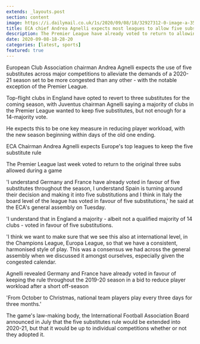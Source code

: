 ```yaml
---
extends: _layouts.post
section: content
image: https://i.dailymail.co.uk/1s/2020/09/08/18/32927312-0-image-a-35_1599585192180.jpg 
title: ECA chief Andrea Agnelli expects most leagues to allow five substitutes next season 
description: The Premier League have already voted to return to allowing only three substitutes during a game, but Andrea Agnelli has suggested they could be in the minority in Europes top leagues. 
date: 2020-09-08-18-28-20 
categories: [latest, sports] 
featured: true 
--- 
```

European Club Association chairman Andrea Agnelli expects the use of five substitutes across major competitions to alleviate the demands of a 2020-21 season set to be more congested than any other - with the notable exception of the Premier League.

Top-flight clubs in England have opted to revert to three substitutes for the coming season, with Juventus chairman Agnelli saying a majority of clubs in the Premier League wanted to keep five substitutes, but not enough for a 14-majority vote.

He expects this to be one key measure in reducing player workload, with the new season beginning within days of the old one ending.

ECA Chairman Andrea Agnelli expects Europe's top leagues to keep the five substitute rule

The Premier League last week voted to return to the original three subs allowed during a game

'I understand Germany and France have already voted in favour of five substitutes throughout the season, I understand Spain is turning around their decision and making it into five substitutions and I think in Italy the board level of the league has voted in favour of five substitutions,' he said at the ECA's general assembly on Tuesday.

'I understand that in England a majority - albeit not a qualified majority of 14 clubs - voted in favour of five substitutions.

'I think we want to make sure that we see this also at international level, in the Champions League, Europa League, so that we have a consistent, harmonised style of play. This was a consensus we had across the general assembly when we discussed it amongst ourselves, especially given the congested calendar.

Agnelli revealed Germany and France have already voted in favour of keeping the rule throughout the 2019-20 season in a bid to reduce player workload after a short off-season

'From October to Christmas, national team players play every three days for three months.'

The game's law-making body, the International Football Association Board announced in July that the five substitutes rule would be extended into 2020-21, but that it would be up to individual competitions whether or not they adopted it.

